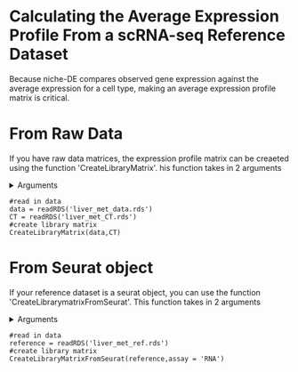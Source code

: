 # Calculating the Average Expression Profile From a scRNA-seq Reference Dataset
Because niche-DE compares observed gene expression against the average expression for a cell type, making an average expression profile matrix is critical. 

# From Raw Data
If you have raw data matrices, the expression profile matrix can be creaeted using the function 'CreateLibraryMatrix'. his function takes in 2 arguments 

<details>
  <summary>Arguments</summary>
  
  + seurat data: Single cell rna-seq counts matrix. Dimension should be #cells/spots by #genes
  + cell type: Cell type assignment matrix. First column is cell names and second column is cell type assignment.
  
 </details>
 
  ```
 #read in data
 data = readRDS('liver_met_data.rds')
 CT = readRDS('liver_met_CT.rds')
 #create library matrix
 CreateLibraryMatrix(data,CT)
 ```
 

# From Seurat object
If your reference dataset is a seurat object, you can use the function 'CreateLibrarymatrixFromSeurat'. This function takes in 2 arguments 

<details>
  <summary>Arguments</summary>
  
  + seurat object: A seurat object
  + assay: The assay from which to extract the counts matrix to calculate the average expression profile
  Note that the cell types of the seurat object are assumed to be available via the command 'Idents(seurat object)'
  
 </details>
  
 ```
 #read in data
 reference = readRDS('liver_met_ref.rds')
 #create library matrix
 CreateLibraryMatrixFromSeurat(reference,assay = 'RNA')
 ```


